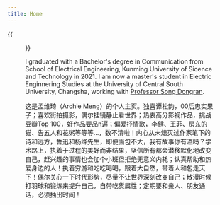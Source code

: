 ```yaml
---
title: Home
---
```


{{<figure src="/image/Myself.jpg" caption="Mount Emei Scenic Area, including Leshan Grand Buddha Scenic Area. Photo by my sister in December 2022." width="520">}}

I graduated with a Bachelor's degree in Communication from School of Electrical Engineering, Kunming University of Sicence and Technology in 2021.  I am now a master's student in Electric Enginnering Studies at the University of Central South University, Changsha, working with [Professor Song Dongran](https://faculty.csu.edu.cn/songdongran1/zh_CN/index.htm). 

这是孟维琦（Archie Meng）的个人主页。独喜谭松韵，00后忠实果子；喜欢街拍摄影，偶尔挂镜静止看世界；热衷高分影视作品，挑战豆瓣Top 100，好作品要品n遍；偏爱抒情歌，李健、王菲、房东的猫、告五人和花粥等等等…，数不清啦！内心从未熄灭过作家笔下的诗和远方，鲁迅和杨绛先生，即便面包不大，我有故事你有酒吗？学术路上，执着于过程的美好而非结果，坚信所有都会潜移默化地改变自己，赶兴趣的事情也会加个小班但拒绝无意义内耗；认真帮助和热爱身边的人！执着穷游和吃吃喝喝，跟着大自然，带着人和包走天下！偶尔关心一下时代形势，尽量不让世界深刻改变自己；散漫时候打羽球和锻炼来提升自己，自带吃货属性；定期要和亲人、朋友通话，必须抽出时间！
